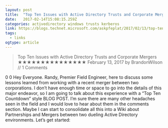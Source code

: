 ```yaml
---
layout: post 
title:  "Top Ten Issues with Active Directory Trusts and Corporate Mergers | Ask  Premier Field Engineering (PFE)  Platforms" 
date:   2017-02-14T15:08:15.259Z 
categories: activedirectory windows trusts kerberos
link: https://blogs.technet.microsoft.com/askpfeplat/2017/02/13/top-ten-issues-with-active-directory-trusts-and-corporate-mergers/ 
tags:
  - links
ogtype: article 
---
```


> Top Ten Issues with Active Directory Trusts and Corporate Mergers
★★★★★★★★★★★★★★★
February 13, 2017 by BrandonWilson // 1 Comments

0
0
Hey Everyone. Randy, Premier Field Engineer, here to discuss some lessons learned from working with a recent merger between two corporations. I don’t have enough time or space to go into the details of this major endeavor, so I am going to talk about this experience with a “Top Ten Countdown” style BLOG POST. I’m sure there are many other headaches seen in the field and I would love to hear about them in the comments section. Maybe I can start to consolidate all this into a Wiki about Partnerships and Mergers between two dueling Active Directory environments. Let’s get started: